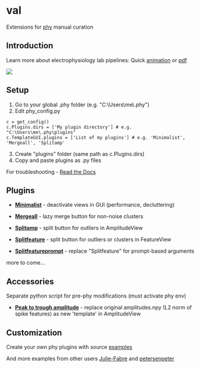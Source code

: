 # val
Extensions for [phy](https://github.com/cortex-lab/phy) manual curation

## Introduction
Learn more about electrophysiology lab pipelines:
Quick [animation](/education/Intro%20to%20Phy.gif) or [pdf](/education/Intro%20to%20Phy.pdf)

![](/education/Intro%20to%20Phy.gif)

## Setup
1. Go to your global .phy folder (e.g. "C:\\Users\\me\\.phy")
2. Edit phy_config.py
```
c = get_config()
c.Plugins.dirs = ['My plugin directory'] # e.g. "C:\Users\me\.phy\plugins"
c.TemplateGUI.plugins = ['List of my plugins'] # e.g. 'Minimalist', 'Mergeall', 'Splitamp'
```
3. Create "plugins" folder (same path as c.Plugins.dirs)
4. Copy and paste plugins as .py files

For troubleshooting - [Read the Docs](https://phy.readthedocs.io/en/latest/customization)

## Plugins
* [**Minimalist**](/plugins/minimalist.py) - deactivate views in GUI (performance, decluttering)

* [**Mergeall**](/plugins/mergeall.py) - lazy merge button for non-noise clusters

* [**Splitamp**](/plugins/splitamp.py) - split button for outliers in AmplitudeView

* [**Splitfeature**](/plugins/splitfeature.py) - split button for outliers or clusters in FeatureView

* [**Splitfeatureprompt**](/plugins/splitfeature.py) - replace "Splitfeature" for prompt-based arguments

more to come...

## Accessories
Separate python script for pre-phy modifications (must activate phy env)
* [**Peak to trough amplitude**](/accessories/peak_trough.py) - replace original amplitudes.npy (L2 norm of spike features) as new 'template' in AmplitudeView

## Customization
Create your own phy plugins with source [examples](https://phy.readthedocs.io/en/latest/plugins)

And more examples from other users [Julie-Fabre](https://github.com/Julie-Fabre/phyPlugins) and [petersenpeter](https://github.com/petersenpeter/phy2-plugins)
